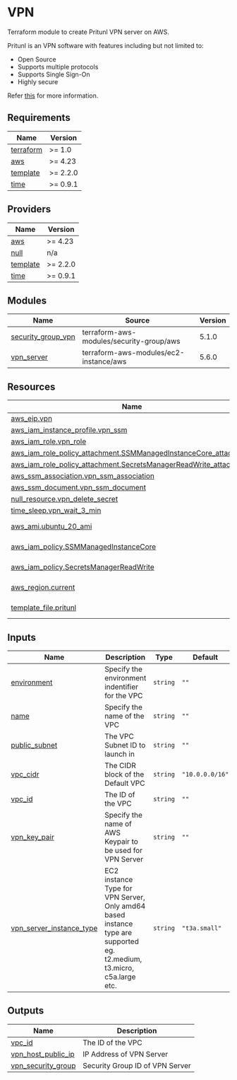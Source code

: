 # VPN

Terraform module to create Pritunl VPN server on AWS.

Pritunl is an VPN software with features including but not limited to:
- Open Source
- Supports multiple protocols
- Supports Single Sign-On
- Highly secure

Refer [this](https://pritunl.com/) for more information.

<!-- BEGINNING OF PRE-COMMIT-TERRAFORM DOCS HOOK -->
## Requirements

| Name | Version |
|------|---------|
| <a name="requirement_terraform"></a> [terraform](#requirement\_terraform) | >= 1.0 |
| <a name="requirement_aws"></a> [aws](#requirement\_aws) | >= 4.23 |
| <a name="requirement_template"></a> [template](#requirement\_template) | >= 2.2.0 |
| <a name="requirement_time"></a> [time](#requirement\_time) | >= 0.9.1 |

## Providers

| Name | Version |
|------|---------|
| <a name="provider_aws"></a> [aws](#provider\_aws) | >= 4.23 |
| <a name="provider_null"></a> [null](#provider\_null) | n/a |
| <a name="provider_template"></a> [template](#provider\_template) | >= 2.2.0 |
| <a name="provider_time"></a> [time](#provider\_time) | >= 0.9.1 |

## Modules

| Name | Source | Version |
|------|--------|---------|
| <a name="module_security_group_vpn"></a> [security\_group\_vpn](#module\_security\_group\_vpn) | terraform-aws-modules/security-group/aws | 5.1.0 |
| <a name="module_vpn_server"></a> [vpn\_server](#module\_vpn\_server) | terraform-aws-modules/ec2-instance/aws | 5.6.0 |

## Resources

| Name | Type |
|------|------|
| [aws_eip.vpn](https://registry.terraform.io/providers/hashicorp/aws/latest/docs/resources/eip) | resource |
| [aws_iam_instance_profile.vpn_ssm](https://registry.terraform.io/providers/hashicorp/aws/latest/docs/resources/iam_instance_profile) | resource |
| [aws_iam_role.vpn_role](https://registry.terraform.io/providers/hashicorp/aws/latest/docs/resources/iam_role) | resource |
| [aws_iam_role_policy_attachment.SSMManagedInstanceCore_attachment](https://registry.terraform.io/providers/hashicorp/aws/latest/docs/resources/iam_role_policy_attachment) | resource |
| [aws_iam_role_policy_attachment.SecretsManagerReadWrite_attachment](https://registry.terraform.io/providers/hashicorp/aws/latest/docs/resources/iam_role_policy_attachment) | resource |
| [aws_ssm_association.vpn_ssm_association](https://registry.terraform.io/providers/hashicorp/aws/latest/docs/resources/ssm_association) | resource |
| [aws_ssm_document.vpn_ssm_document](https://registry.terraform.io/providers/hashicorp/aws/latest/docs/resources/ssm_document) | resource |
| [null_resource.vpn_delete_secret](https://registry.terraform.io/providers/hashicorp/null/latest/docs/resources/resource) | resource |
| [time_sleep.vpn_wait_3_min](https://registry.terraform.io/providers/hashicorp/time/latest/docs/resources/sleep) | resource |
| [aws_ami.ubuntu_20_ami](https://registry.terraform.io/providers/hashicorp/aws/latest/docs/data-sources/ami) | data source |
| [aws_iam_policy.SSMManagedInstanceCore](https://registry.terraform.io/providers/hashicorp/aws/latest/docs/data-sources/iam_policy) | data source |
| [aws_iam_policy.SecretsManagerReadWrite](https://registry.terraform.io/providers/hashicorp/aws/latest/docs/data-sources/iam_policy) | data source |
| [aws_region.current](https://registry.terraform.io/providers/hashicorp/aws/latest/docs/data-sources/region) | data source |
| [template_file.pritunl](https://registry.terraform.io/providers/hashicorp/template/latest/docs/data-sources/file) | data source |

## Inputs

| Name | Description | Type | Default | Required |
|------|-------------|------|---------|:--------:|
| <a name="input_environment"></a> [environment](#input\_environment) | Specify the environment indentifier for the VPC | `string` | `""` | no |
| <a name="input_name"></a> [name](#input\_name) | Specify the name of the VPC | `string` | `""` | no |
| <a name="input_public_subnet"></a> [public\_subnet](#input\_public\_subnet) | The VPC Subnet ID to launch in | `string` | `""` | no |
| <a name="input_vpc_cidr"></a> [vpc\_cidr](#input\_vpc\_cidr) | The CIDR block of the Default VPC | `string` | `"10.0.0.0/16"` | no |
| <a name="input_vpc_id"></a> [vpc\_id](#input\_vpc\_id) | The ID of the VPC | `string` | `""` | no |
| <a name="input_vpn_key_pair"></a> [vpn\_key\_pair](#input\_vpn\_key\_pair) | Specify the name of AWS Keypair to be used for VPN Server | `string` | `""` | no |
| <a name="input_vpn_server_instance_type"></a> [vpn\_server\_instance\_type](#input\_vpn\_server\_instance\_type) | EC2 instance Type for VPN Server, Only amd64 based instance type are supported eg. t2.medium, t3.micro, c5a.large etc. | `string` | `"t3a.small"` | no |

## Outputs

| Name | Description |
|------|-------------|
| <a name="output_vpc_id"></a> [vpc\_id](#output\_vpc\_id) | The ID of the VPC |
| <a name="output_vpn_host_public_ip"></a> [vpn\_host\_public\_ip](#output\_vpn\_host\_public\_ip) | IP Address of VPN Server |
| <a name="output_vpn_security_group"></a> [vpn\_security\_group](#output\_vpn\_security\_group) | Security Group ID of VPN Server |
<!-- END OF PRE-COMMIT-TERRAFORM DOCS HOOK -->
